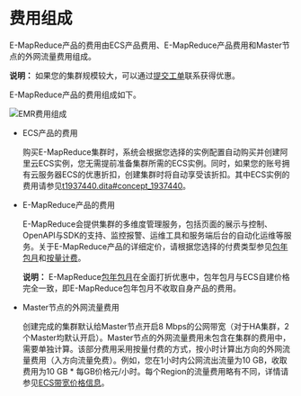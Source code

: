 # 费用组成

E-MapReduce产品的费用由ECS产品费用、E-MapReduce产品费用和Master节点的外网流量费用组成。

**说明：** 如果您的集群规模较大，可以通过[提交工单](https://selfservice.console.aliyun.com/ticket/createIndex?spm=5176.2020520129.103.2.9Z8xg7)联系获得优惠。

E-MapReduce产品的费用组成如下。

![EMR费用组成](https://static-aliyun-doc.oss-accelerate.aliyuncs.com/assets/img/zh-CN/4642186061/p186950.png)

-   ECS产品的费用

    购买E-MapReduce集群时，系统会根据您选择的实例配置自动购买并创建阿里云ECS实例，您无需提前准备集群所需的ECS实例。同时，如果您的账号拥有云服务器ECS的优惠折扣，创建集群时将自动享受该折扣。其中ECS实例的费用请参见[t1937440.dita\#concept\_1937440](/cn.zh-CN/产品定价/计费项/计算资源计费.md)。

-   E-MapReduce产品的费用

    E-MapReduce会提供集群的多维度管理服务，包括页面的展示与控制、OpenAPI与SDK的支持、监控报警、运维工具和服务端后台的自动化运维等服务。关于E-MapReduce产品的详细定价，请根据您选择的付费类型参见[包年包月](/cn.zh-CN/产品定价/包年包月.md)和[按量计费](/cn.zh-CN/产品定价/按量计费.md)。

    **说明：** E-MapReduce[包年包月](/cn.zh-CN/产品定价/包年包月.md)在全面打折优惠中，包年包月与ECS自建价格完全一致，即E-MapReduce包年包月不收取自身产品的费用。

-   Master节点的外网流量费用

    创建完成的集群默认给Master节点开启8 Mbps的公网带宽（对于HA集群，2个Master均默认开启）。Master节点的外网流量费用未包含在集群的费用中，需要单独计算。该部分费用采用按量付费的方式，按小时计算出方向的外网流量费用（入方向流量免费）。例如，您在1小时内公网流出流量为10 GB，收取费用为10 GB \* 每GB价格元/小时。每个Region的流量费用略有不同，详情请参见[ECS带宽价格信息](https://www.aliyun.com/price/product#/ecs/detail)。


